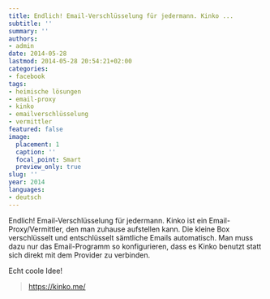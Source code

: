 ```yaml
---
title: Endlich! Email-Verschlüsselung für jedermann. Kinko ...
subtitle: ''
summary: ''
authors:
- admin
date: 2014-05-28
lastmod: 2014-05-28 20:54:21+02:00
categories:
- facebook
tags:
- heimische lösungen
- email-proxy
- kinko
- emailverschlüsselung
- vermittler
featured: false
image:
  placement: 1
  caption: ''
  focal_point: Smart
  preview_only: true
slug: ''
year: 2014
languages:
- deutsch
---
```


Endlich! Email-Verschlüsselung für jedermann. Kinko ist ein Email-Proxy/Vermittler, den man zuhause aufstellen kann. Die kleine Box verschlüsselt und entschlüsselt sämtliche Emails automatisch. Man muss dazu nur das Email-Programm so konfigurieren, dass es Kinko benutzt statt sich direkt mit dem Provider zu verbinden. 

Echt coole Idee!
> https://kinko.me/